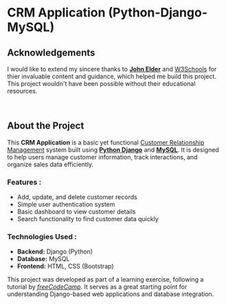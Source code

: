  # CRM Application (Python-Django-MySQL)

## Acknowledgements
I would like to extend my sincere thanks to  **[John Elder](https://www.linkedin.com/in/john-elder-493a3155/)** and [W3Schools](https://www.w3schools.com/) for thier invaluable content and guidance, which helped me build this project. This project wouldn't have been possible without their educational resources.

<br>

## About the Project
This **CRM Application** is a basic yet functional [Customer Relationship Management](https://www.zoho.com/crm/what-is-crm.html#:~:text=CRM%20stands%20for%20Customer%20Relationship,marketing%2C%20and%20customer%20support%20activities.) system built using **[Python Django](https://www.djangoproject.com/)** and **[MySQL](https://www.mysql.com/)**. It is designed to help users manage customer information, track interactions, and organize sales data efficiently.

### Features :
-   Add, update, and delete customer records
-   Simple user authentication system
-   Basic dashboard to view customer details
-   Search functionality to find customer data quickly

### Technologies Used :
-   **Backend:** Django (Python)
-   **Database:** MySQL
-   **Frontend:** HTML, CSS (Bootstrap)

This project was developed as part of a learning exercise, following a tutorial by [_freeCodeCamp_](https://www.youtube.com/@freecodecamp). It serves as a great starting point for understanding Django-based web applications and database integration.
